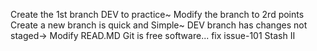 Create the 1st branch DEV to practice~
Modify the branch to 2rd points
Create a new branch is quick and Simple~
DEV branch has changes not staged-> Modify READ.MD
Git is free software... fix issue-101
Stash II
